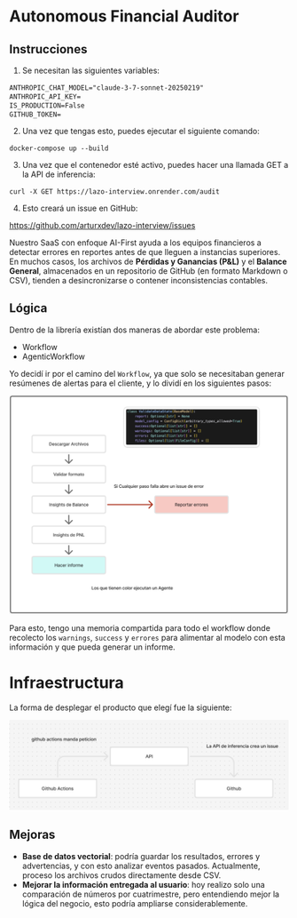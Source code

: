 # Autonomous Financial Auditor

## Instrucciones

1. Se necesitan las siguientes variables:

```
ANTHROPIC_CHAT_MODEL="claude-3-7-sonnet-20250219"
ANTHROPIC_API_KEY=
IS_PRODUCTION=False
GITHUB_TOKEN=
```

2. Una vez que tengas esto, puedes ejecutar el siguiente comando:

```
docker-compose up --build
```

3. Una vez que el contenedor esté activo, puedes hacer una llamada GET a la API de inferencia:

```
curl -X GET https://lazo-interview.onrender.com/audit
```

4. Esto creará un issue en GitHub:

https://github.com/arturxdev/lazo-interview/issues

Nuestro SaaS con enfoque AI-First ayuda a los equipos financieros a detectar errores en reportes antes de que lleguen a instancias superiores. En muchos casos, los archivos de **Pérdidas y Ganancias (P&L)** y el **Balance General**, almacenados en un repositorio de GitHub (en formato Markdown o CSV), tienden a desincronizarse o contener inconsistencias contables.

## Lógica

Dentro de la librería existían dos maneras de abordar este problema:

- Workflow
- AgenticWorkflow

Yo decidí ir por el camino del `Workflow`, ya que solo se necesitaban generar resúmenes de alertas para el cliente, y lo dividí en los siguientes pasos:

![logica](./assets/logic.png)

Para esto, tengo una memoria compartida para todo el workflow donde recolecto los `warnings`, `success` y `errores` para alimentar al modelo con esta información y que pueda generar un informe.

# Infraestructura

La forma de desplegar el producto que elegí fue la siguiente:

![infra](./assets/infra.png)

## Mejoras

- **Base de datos vectorial**: podría guardar los resultados, errores y advertencias, y con esto analizar eventos pasados. Actualmente, proceso los archivos crudos directamente desde CSV.
- **Mejorar la información entregada al usuario**: hoy realizo solo una comparación de números por cuatrimestre, pero entendiendo mejor la lógica del negocio, esto podría ampliarse considerablemente.
